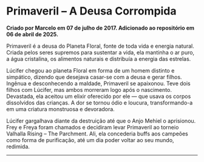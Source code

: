 # Primaveril – A Deusa Corrompida

**Criado por Marcelo em 07 de julho de 2017. Adicionado ao repositório em 06 de abril de 2025.**

Primaveril é a deusa do Planeta Floral, fonte de toda vida e energia natural. Criada pelos seres supremos para sustentar a vida, ela mantinha o ar puro, a água cristalina, os alimentos naturais e distribuía a energia das estrelas.

Lúcifer chegou ao planeta Floral em forma de um homem distinto e simpático, dizendo que desejava casar-se com a deusa e gerar filhos. Ingênua e desconhecendo a maldade, Primaveril se apaixonou. Teve dois filhos com Lúcifer, mas ambos morreram logo após o nascimento. Devastada, ela aceitou um elixir oferecido por ele — que usava os corpos dissolvidos das crianças. A dor se tornou ódio e loucura, transformando-a em uma criatura monstruosa e devoradora.

Lúcifer gargalhava diante da destruição até que o Anjo Mehiel o aprisionou. Frey e Freya foram chamados e decidiram levar Primaveril ao torneio Valhalla Rising – The Parchment. Ali, ela concederia buffs aos campeões como forma de purificação, até um dia poder voltar ao seu mundo, redimida.

---

